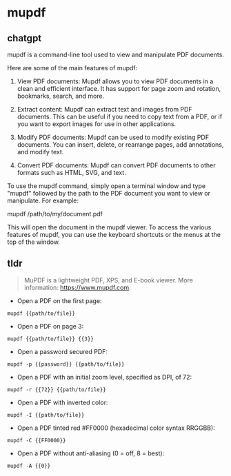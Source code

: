 # mupdf 
## chatgpt 
mupdf is a command-line tool used to view and manipulate PDF documents. 

Here are some of the main features of mupdf:

1. View PDF documents: Mupdf allows you to view PDF documents in a clean and efficient interface. It has support for page zoom and rotation, bookmarks, search, and more.

2. Extract content: Mupdf can extract text and images from PDF documents. This can be useful if you need to copy text from a PDF, or if you want to export images for use in other applications.

3. Modify PDF documents: Mupdf can be used to modify existing PDF documents. You can insert, delete, or rearrange pages, add annotations, and modify text.

4. Convert PDF documents: Mupdf can convert PDF documents to other formats such as HTML, SVG, and text.

To use the mupdf command, simply open a terminal window and type "mupdf" followed by the path to the PDF document you want to view or manipulate. For example:

mupdf /path/to/my/document.pdf

This will open the document in the mupdf viewer. To access the various features of mupdf, you can use the keyboard shortcuts or the menus at the top of the window. 

## tldr 
 
> MuPDF is a lightweight PDF, XPS, and E-book viewer.
> More information: <https://www.mupdf.com>.

- Open a PDF on the first page:

`mupdf {{path/to/file}}`

- Open a PDF on page 3:

`mupdf {{path/to/file}} {{3}}`

- Open a password secured PDF:

`mupdf -p {{password}} {{path/to/file}}`

- Open a PDF with an initial zoom level, specified as DPI, of 72:

`mupdf -r {{72}} {{path/to/file}}`

- Open a PDF with inverted color:

`mupdf -I {{path/to/file}}`

- Open a PDF tinted red #FF0000 (hexadecimal color syntax RRGGBB):

`mupdf -C {{FF0000}}`

- Open a PDF without anti-aliasing (0 = off, 8 = best):

`mupdf -A {{0}}`
